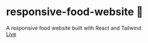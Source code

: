 # responsive-food-website 🍔
A responsive food website built with React and Tailwind 
<br>
<a href="https://ts-food-responsive.netlify.app/">Live</a>
